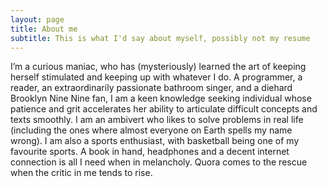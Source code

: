 ```yaml
---
layout: page
title: About me
subtitle: This is what I'd say about myself, possibly not my resume
---
```


I’m a curious maniac, who has (mysteriously) learned the art of keeping herself stimulated and keeping up with whatever I do. A programmer, a reader, an extraordinarily passionate bathroom singer, and a diehard Brooklyn Nine Nine fan, I am a keen knowledge seeking individual whose patience and grit accelerates her ability to articulate difficult concepts and texts smoothly. I am an ambivert who likes to solve problems in real life (including the ones where almost everyone on Earth spells my name wrong). I am also a sports enthusiast, with basketball being one of my favourite sports. A book in hand, headphones and a decent internet connection is all I need when in melancholy. Quora comes to the rescue when the critic in me tends to rise.
